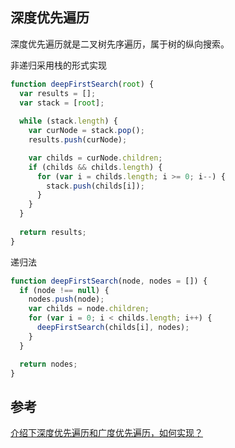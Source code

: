 ## 深度优先遍历
深度优先遍历就是二叉树先序遍历，属于树的纵向搜索。

非递归采用栈的形式实现

```js
function deepFirstSearch(root) {
  var results = [];
  var stack = [root];
  
  while (stack.length) {
    var curNode = stack.pop();
    results.push(curNode);

    var childs = curNode.children;
    if (childs && childs.length) {
      for (var i = childs.length; i >= 0; i--) {
        stack.push(childs[i]);
      }
    }
  }
  
  return results;
}
```

递归法
```js
function deepFirstSearch(node, nodes = []) {
  if (node !== null) {
    nodes.push(node);
    var childs = node.children;
    for (var i = 0; i < childs.length; i++) {
      deepFirstSearch(childs[i], nodes);
    }
  }

  return nodes;
}

```


## 参考
[介绍下深度优先遍历和广度优先遍历，如何实现？](https://github.com/Advanced-Frontend/Daily-Interview-Question/issues/9)




